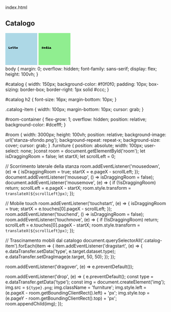 index.html
<html lang="it">
<head>
  <meta charset="UTF-8" />
  <meta name="viewport" content="width=device-width, initial-scale=1.0" />
  <title>Room Designer</title>
  <link rel="stylesheet" href="style.css" />
</head>
<body>
  <div id="catalog">
    <h2>Catalogo</h2>
    <img src="letto.png" class="catalog-item" draggable="true" data-type="letto" />
    <img src="sedia.png" class="catalog-item" draggable="true" data-type="sedia" />
  </div>

  <div id="room-container">
    <div id="room"></div>
  </div>

  <script src="script.js"></script>
</body>
</html>
body {
  margin: 0;
  overflow: hidden;
  font-family: sans-serif;
  display: flex;
  height: 100vh;
}

#catalog {
  width: 150px;
  background-color: #f0f0f0;
  padding: 10px;
  box-sizing: border-box;
  border-right: 1px solid #ccc;
}

#catalog h2 {
  font-size: 16px;
  margin-bottom: 10px;
}

.catalog-item {
  width: 100px;
  margin-bottom: 10px;
  cursor: grab;
}

#room-container {
  flex-grow: 1;
  overflow: hidden;
  position: relative;
  background-color: #dcefff;
}

#room {
  width: 3000px;
  height: 100vh;
  position: relative;
  background-image: url('stanza-sfondo.png');
  background-repeat: repeat-x;
  background-size: cover;
  cursor: grab;
}
.furniture {
  position: absolute;
  width: 100px;
  user-select: none;
}const room = document.getElementById('room');
let isDraggingRoom = false;
let startX;
let scrollLeft = 0;

// Scorrimento laterale della stanza
room.addEventListener('mousedown', (e) => {
  isDraggingRoom = true;
  startX = e.pageX - scrollLeft;
});
document.addEventListener('mouseup', () => isDraggingRoom = false);
document.addEventListener('mousemove', (e) => {
  if (!isDraggingRoom) return;
  scrollLeft = e.pageX - startX;
  room.style.transform = `translateX(${scrollLeft}px)`;
});

// Mobile touch
room.addEventListener('touchstart', (e) => {
  isDraggingRoom = true;
  startX = e.touches[0].pageX - scrollLeft;
});
room.addEventListener('touchend', () => isDraggingRoom = false);
room.addEventListener('touchmove', (e) => {
  if (!isDraggingRoom) return;
  scrollLeft = e.touches[0].pageX - startX;
  room.style.transform = `translateX(${scrollLeft}px)`;
});

// Trascinamento mobili dal catalogo
document.querySelectorAll('.catalog-item').forEach(item => {
  item.addEventListener('dragstart', (e) => {
    e.dataTransfer.setData('type', e.target.dataset.type);
    e.dataTransfer.setDragImage(e.target, 50, 50);
  });
});

room.addEventListener('dragover', (e) => e.preventDefault());

room.addEventListener('drop', (e) => {
  e.preventDefault();
  const type = e.dataTransfer.getData('type');
  const img = document.createElement('img');
  img.src = `${type}.png`;
  img.className = 'furniture';
  img.style.left = (e.pageX - room.getBoundingClientRect().left) + 'px';
  img.style.top = (e.pageY - room.getBoundingClientRect().top) + 'px';
  room.appendChild(img);
});
